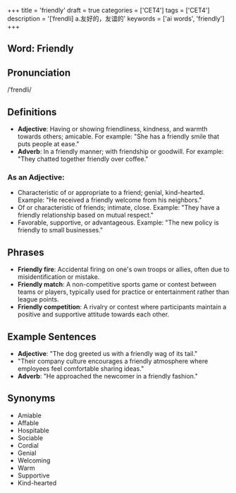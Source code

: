 +++
title = 'friendly'
draft = true
categories = ['CET4']
tags = ['CET4']
description = '[ˈfrendli] a.友好的，友谊的'
keywords = ['ai words', 'friendly']
+++

## Word: Friendly

## Pronunciation
/ˈfrendli/

## Definitions
- **Adjective**: Having or showing friendliness, kindness, and warmth towards others; amicable. For example: "She has a friendly smile that puts people at ease."
- **Adverb**: In a friendly manner; with friendship or goodwill. For example: "They chatted together friendly over coffee."

### As an Adjective:
- Characteristic of or appropriate to a friend; genial, kind-hearted. Example: "He received a friendly welcome from his neighbors."
- Of or characteristic of friends; intimate, close. Example: "They have a friendly relationship based on mutual respect."
- Favorable, supportive, or advantageous. Example: "The new policy is friendly to small businesses."

## Phrases
- **Friendly fire**: Accidental firing on one's own troops or allies, often due to misidentification or mistake.
- **Friendly match**: A non-competitive sports game or contest between teams or players, typically used for practice or entertainment rather than league points.
- **Friendly competition**: A rivalry or contest where participants maintain a positive and supportive attitude towards each other.

## Example Sentences
- **Adjective**: "The dog greeted us with a friendly wag of its tail."
- "Their company culture encourages a friendly atmosphere where employees feel comfortable sharing ideas."
- **Adverb**: "He approached the newcomer in a friendly fashion."

## Synonyms
- Amiable
- Affable
- Hospitable
- Sociable
- Cordial
- Genial
- Welcoming
- Warm
- Supportive
- Kind-hearted

